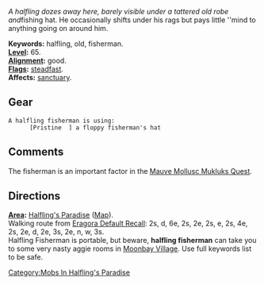 *A halfling dozes away here, barely visible under a tattered old robe
and*fishing hat. He occasionally shifts under his rags but pays little
''mind to anything going on around him.

**Keywords:** halfling, old, fisherman.  
**[Level](Level "wikilink"):** 65.  
**[Alignment](Alignment "wikilink"):** good.  
**[Flags](:Category:_Mob_Types "wikilink"):**
[steadfast](Sentinel_Mobs "wikilink").  
**Affects:** [sanctuary](Sanctuary "wikilink").  

## Gear

`A halfling fisherman is using:`  
<worn on head>`      [Pristine  ] a floppy fisherman's hat`

## Comments

The fisherman is an important factor in the [Mauve Mollusc Mukluks
Quest](Mauve_Mollusc_Mukluks_Quest "wikilink").

## Directions

**[Area](:Category:_Areas "wikilink"):** [Halfling's
Paradise](:Category:_Halfling's_Paradise "wikilink")
([Map](Halfling's_Paradise_Map "wikilink")).  
Walking route from [Eragora Default
Recall](Eragora_Default_Recall "wikilink"): 2s, d, 6e, 2s, 2e, 2s, e,
2s, 4e, 2s, 2e, d, 2e, 3s, 2e, n, w, 3s.  
Halfling Fisherman is portable, but beware, **halfling fisherman** can
take you to some very nasty aggie rooms in [Moonbay
Village](:Category:Moonbay_Village "wikilink"). Use full keywords list
to be safe.  

[Category:Mobs In Halfling's
Paradise](Category:Mobs_In_Halfling's_Paradise "wikilink")
